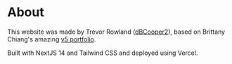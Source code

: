 # About

This website was made by Trevor Rowland ([dBCooper2](https://github.com/dBCooper2)), based on Brittany Chiang's amazing [v5 portfolio](https://brittanychiang.com/).

Built with NextJS 14 and Tailwind CSS and deployed using Vercel.
